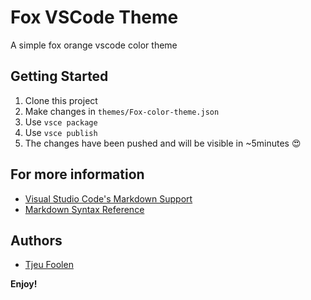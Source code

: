 # Fox VSCode Theme

A simple fox orange vscode color theme

## Getting Started

1. Clone this project
2. Make changes in `themes/Fox-color-theme.json`
3. Use `vsce package`
4. Use `vsce publish`
5. The changes have been pushed and will be visible in ~5minutes 😍

## For more information

- [Visual Studio Code's Markdown Support](http://code.visualstudio.com/docs/languages/markdown)
- [Markdown Syntax Reference](https://help.github.com/articles/markdown-basics/)

## Authors

- [Tjeu Foolen](https://github.com/tjeufoolen)

**Enjoy!**
